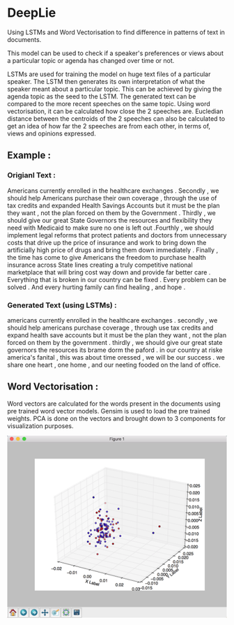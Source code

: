 # DeepLie
Using LSTMs and Word Vectorisation to find difference in patterns of text in documents.

This model can be used to check if a speaker's preferences or views about a particular topic or agenda has changed over time or not.

LSTMs are used for training the model on huge text files of a particular speaker. The LSTM then generates its own interpretation of what the speaker meant about a particular topic. This can be achieved by giving the agenda topic as the seed to the LSTM. The generated text can be compared to the more recent speeches on the same topic. Using word vectorisation, it can be calculated how close the 2 speeches are. Eucledian distance between the centroids of the 2 speeches can also be calculated to get an idea of how far the 2 speeches are from each other, in terms of, views and opinions expressed.

## Example : 

### Origianl Text : 

Americans currently enrolled in the healthcare exchanges .
Secondly , we should help Americans purchase their own coverage , through the use of tax credits and expanded Health Savings Accounts  but it must be the plan they want , not the plan forced on them by the Government .
Thirdly , we should give our great State Governors the resources and flexibility they need with Medicaid to make sure no one is left out .Fourthly , we should implement legal reforms that protect patients and doctors from unnecessary costs that drive up the price of insurance  and work to bring down the artificially high price of drugs and bring them down immediately .
Finally , the time has come to give Americans the freedom to purchase health insurance across State lines  creating a truly competitive national marketplace that will bring cost way down and provide far better care .
Everything that is broken in our country can be fixed . Every problem can be solved . And every hurting family can find healing , and hope .

### Generated Text (using LSTMs) : 

americans currently enrolled in the healthcare exchanges .
secondly , we should help americans purchase coverage ,
through use tax credits and expand health save accounts  but it must be the plan they want ,
not the plan forced on them by the government .
thirdly , we should give our great state governors the resources its brame dorm the paford . in our country at riske america's fanital ,
this was about time oressed , we will be our success . we share one heart , one home , and our neeting fooded on the land of office.

## Word Vectorisation : 

Word vectors are calculated for the words present in the documents using pre trained word vector models. Gensim is used to load the pre trained weights. PCA is done on the vectors and brought down to 3 components for visualization purposes.

![](https://github.com/rohitsaha/DeepLie/blob/master/Data/Plotting.png)
